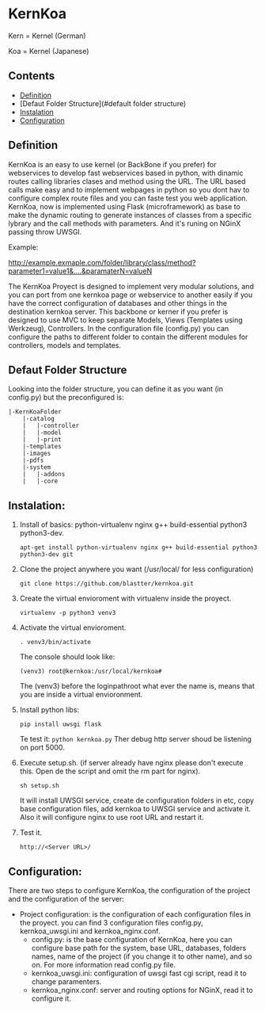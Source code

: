 # KernKoa

Kern = Kernel (German)

Koa = Kernel (Japanese)

## Contents
- [Definition](#definition)
- [Defaut Folder Structure](#default folder structure)
- [Instalation](#instalation)
- [Configuration](#Configuration)

## Definition
KernKoa is an easy to use kernel (or BackBone if you prefer) for webservices to develop fast webservices based in python, with dinamic routes calling libraries clases and method using the URL. The URL based calls make easy and to implement webpages in python so you dont hav to configure complex route files and you can faste test you web application.
KernKoa, now is implemented using Flask (microframework) as base to make the dynamic routing to generate instances of classes from a specific lybrary and the call methods with parameters. And it's runing on NGinX passing throw UWSGI.

Example:

http://example.exmaple.com/folder/library/class/method?parameter1=value1&....&paramaterN=valueN

The KernKoa Proyect is designed to implement very modular solutions, and you can port from one kernkoa page or webservice to another easily if you have the correct configuration of databases and other things in the destination kernkoa server.
This backbone or kerner if you prefer is designed to use MVC to keep separate Models, Views (Templates using Werkzeug), Controllers. In the configuration file (config.py) you can configure the paths to different folder to contain the different modules for controllers, models and templates.

## Defaut Folder Structure
Looking into the folder structure, you can define it as you want (in config.py) but the preconfigured is:

```
|-KernKoaFolder
	|-catalog
	|	|-controller
	|	|-model
	|	|-print
	|-templates
	|-images
	|-pdfs
	|-system
	|	|-addons
	|	|-core
```


## Instalation:
1. Install of basics: python-virtualenv nginx g++ build-essential python3 python3-dev.

	```apt-get install python-virtualenv nginx g++ build-essential python3 python3-dev git```

2. Clone the project anywhere you want (/usr/local/ for less configuration)

	```git clone https://github.com/blastter/kernkoa.git```

3. Create the virtual envioroment with virtualenv inside the proyect.

	```virtualenv -p python3 venv3```

4. Activate the virtual envioroment.

	```. venv3/bin/activate```

	The console should look like:

	```(venv3) root@kernkoa:/usr/local/kernkoa#```

	The (venv3) before the loginpathroot what ever the name is, means that you are inside a virtual envioronment.

5. Install python libs:

	```pip install uwsgi flask```

	Te test it:
	```python kernkoa.py```
	Ther debug http server shoud be listening on port 5000.

6. Execute setup.sh. (if server already have nginx please don't execute this. Open de the script and omit the rm part for nginx).
	
	```sh setup.sh```

	It will install UWSGI service, create de configuration folders in etc, copy base configuration files, add kernkoa to UWSGI service and activate it. Also it will configure nginx to use root URL and restart it.
	
7. Test it.

	```http://<Server URL>/```

## Configuration:
There are two steps to configure KernKoa, the configuration of the project and the configuration of the server:
- Project configuration: is the configuration of each configuration files in the proyect. you can find 3 configuration files config.py, kernkoa_uwsgi.ini and kernkoa_nginx.conf.
	+ config.py: is the base configuration of KernKoa, here you can configure base path for the system, base URL, databases, folders names, name of the project (if you change it to other name), and so on. For more information read config.py file.
	+ kernkoa_uwsgi.ini: configuration of uwsgi fast cgi script, read it to change paramenters.
	+ kernkoa_nginx.conf: server and routing options for NGinX, read it to configure it.
